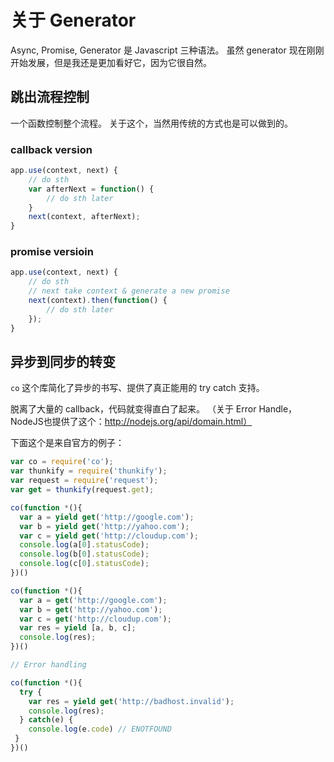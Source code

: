 # 关于 Generator

Async, Promise, Generator 是 Javascript 三种语法。
虽然 generator 现在刚刚开始发展，但是我还是更加看好它，因为它很自然。

## 跳出流程控制

一个函数控制整个流程。
关于这个，当然用传统的方式也是可以做到的。

### callback version

```javascript
app.use(context, next) {
    // do sth
    var afterNext = function() {
        // do sth later
    }
    next(context, afterNext);
}
```

### promise versioin

```javascript
app.use(context, next) {
    // do sth
    // next take context & generate a new promise
    next(context).then(function() {
        // do sth later
    });
}
```

## 异步到同步的转变

`co` 这个库简化了异步的书写、提供了真正能用的 try catch 支持。

脱离了大量的 callback，代码就变得直白了起来。
（关于 Error Handle，NodeJS也提供了这个：http://nodejs.org/api/domain.html）

下面这个是来自官方的例子：

```javascript
var co = require('co');
var thunkify = require('thunkify');
var request = require('request');
var get = thunkify(request.get);

co(function *(){
  var a = yield get('http://google.com');
  var b = yield get('http://yahoo.com');
  var c = yield get('http://cloudup.com');
  console.log(a[0].statusCode);
  console.log(b[0].statusCode);
  console.log(c[0].statusCode);
})()

co(function *(){
  var a = get('http://google.com');
  var b = get('http://yahoo.com');
  var c = get('http://cloudup.com');
  var res = yield [a, b, c];
  console.log(res);
})()

// Error handling

co(function *(){
  try {
    var res = yield get('http://badhost.invalid');
    console.log(res);
  } catch(e) {
    console.log(e.code) // ENOTFOUND
 }
})()
```
